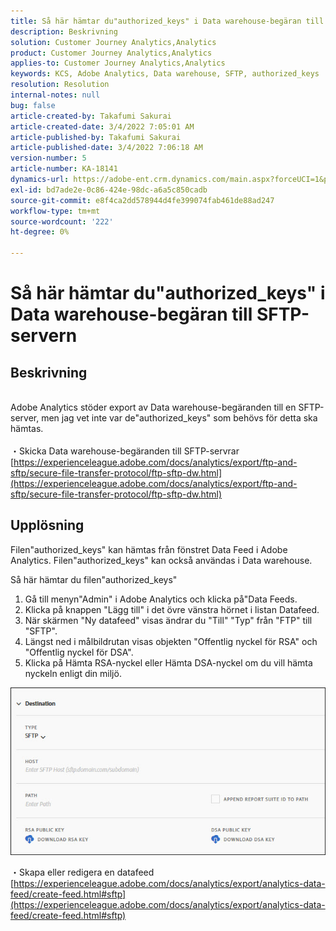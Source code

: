 ```yaml
---
title: Så här hämtar du"authorized_keys" i Data warehouse-begäran till SFTP-servern
description: Beskrivning
solution: Customer Journey Analytics,Analytics
product: Customer Journey Analytics,Analytics
applies-to: Customer Journey Analytics,Analytics
keywords: KCS, Adobe Analytics, Data warehouse, SFTP, authorized_keys
resolution: Resolution
internal-notes: null
bug: false
article-created-by: Takafumi Sakurai
article-created-date: 3/4/2022 7:05:01 AM
article-published-by: Takafumi Sakurai
article-published-date: 3/4/2022 7:06:18 AM
version-number: 5
article-number: KA-18141
dynamics-url: https://adobe-ent.crm.dynamics.com/main.aspx?forceUCI=1&pagetype=entityrecord&etn=knowledgearticle&id=ba13bc65-899b-ec11-b400-00224805a4ef
exl-id: bd7ade2e-0c86-424e-98dc-a6a5c850cadb
source-git-commit: e8f4ca2dd578944d4fe399074fab461de88ad247
workflow-type: tm+mt
source-wordcount: '222'
ht-degree: 0%

---
```


# Så här hämtar du&quot;authorized_keys&quot; i Data warehouse-begäran till SFTP-servern

## Beskrivning

<br>Adobe Analytics stöder export av Data warehouse-begäranden till en SFTP-server, men jag vet inte var de&quot;authorized_keys&quot; som behövs för detta ska hämtas.<br><br>
・Skicka Data warehouse-begäranden till SFTP-servrar
[https://experienceleague.adobe.com/docs/analytics/export/ftp-and-sftp/secure-file-transfer-protocol/ftp-sftp-dw.html](https://experienceleague.adobe.com/docs/analytics/export/ftp-and-sftp/secure-file-transfer-protocol/ftp-sftp-dw.html)

## Upplösning


Filen&quot;authorized_keys&quot; kan hämtas från fönstret Data Feed i Adobe Analytics. Filen&quot;authorized_keys&quot; kan också användas i Data warehouse.

Så här hämtar du filen&quot;authorized_keys&quot;

1. Gå till menyn&quot;Admin&quot; i Adobe Analytics och klicka på&quot;Data Feeds.
2. Klicka på knappen &quot;Lägg till&quot; i det övre vänstra hörnet i listan Datafeed.
3. När skärmen &quot;Ny datafeed&quot; visas ändrar du &quot;Till&quot; &quot;Typ&quot; från &quot;FTP&quot; till &quot;SFTP&quot;.
4. Längst ned i målbildrutan visas objekten &quot;Offentlig nyckel för RSA&quot; och &quot;Offentlig nyckel för DSA&quot;.
5. Klicka på Hämta RSA-nyckel eller Hämta DSA-nyckel om du vill hämta nyckeln enligt din miljö.


![](assets/50e37472-899b-ec11-b400-00224805a4ef.png)

・Skapa eller redigera en datafeed
[https://experienceleague.adobe.com/docs/analytics/export/analytics-data-feed/create-feed.html#sftp](https://experienceleague.adobe.com/docs/analytics/export/analytics-data-feed/create-feed.html#sftp)
